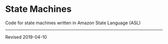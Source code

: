 # State Machines

Code for state machines written in Amazon State Language (ASL)

----
Revised 2019-04-10
